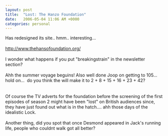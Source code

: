 ```yaml
---
layout: post
title:  "Lost: The Hanzo Foundation"
date:   2006-05-04 11:06 AM +0000
categories: personal
---
```

Has redesigned its site.. hmm.. interesting... <br /><br /><a href="http://www.thehansofoundation.org/" target="_blank">http://www.thehansofoundation.org/</a><br /><br />I wonder what happens if you put &quot;breakingstrain&quot; in the newsletter section?<br /><br />Ahh the summer voyage beguins! Also well done Joop on getting to 105... hold on...&nbsp; do you think the will make it to 2 + 8 + 15 + 16 + 23 + 42?<br /><br /><br />Of course the TV adverts for the foundation before the screening of the first episodes of season 2 might have been &quot;lost&quot; on British audiences since, they have just found out what is in the hatch.... ahh those days of the idealistic Lock.<br /><br />Another thing, did you spot that once Desmond appeared in Jack's running life, people who couldnt walk got all better?<br />
